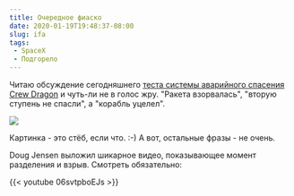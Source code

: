 ```yaml
---
title: Очередное фиаско
date: 2020-01-19T19:48:37-08:00
slug: ifa
tags:
 - SpaceX
 - Подгорело
---
```


Читаю обсуждение сегодняшнего [теста системы аварийного спасения Crew Dragon][1]
и чуть-ли не в голос жру. "Ракета взорвалась", "вторую ступень не спасли", а
"корабль уцелел".

![](/2020/01/ifa_breaking_news.png)

Картинка - это стёб, если что. :-) А вот, остальные фразы - не очень.

Doug Jensen выложил шикарное видео, показывающее момент разделения и взрыв.
Смотреть обязательно:

{{< youtube 06svtpboEJs >}}

<!--more-->

[1]: https://www.youtube.com/watch?v=mu5Ydz34oVc
